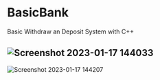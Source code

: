 # BasicBank
Basic Withdraw an Deposit System with C++

![Screenshot 2023-01-17 144033](https://user-images.githubusercontent.com/41086768/212890559-655cb33d-b525-4ea4-83c0-318a54570bfc.png)
-------------------------------------------------------------------------------------------------------------------------------------
![Screenshot 2023-01-17 144207](https://user-images.githubusercontent.com/41086768/212890553-4bfbe22d-4e20-4039-9b11-f4fccaaac092.png)

